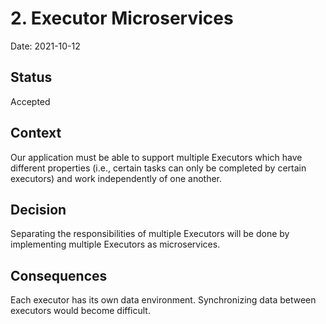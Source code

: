 # 2. Executor Microservices

Date: 2021-10-12

## Status

Accepted

## Context
Our application must be able to support multiple Executors which have different properties 
(i.e., certain tasks can only be completed by certain executors) and work independently of one another.

## Decision
Separating the responsibilities of multiple Executors will be done by implementing multiple Executors as microservices.

## Consequences
Each executor has its own data environment. Synchronizing data between executors would become difficult.
